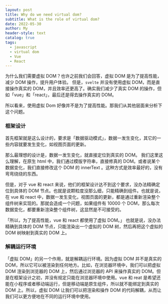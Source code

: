```yaml
---
layout: post
title: Why do we need virtual dom?
subtitle: What is the role of virtual dom?
date: 2022-05-30
author: My
header-style: text
catalog: true
tags:
  - javascript
  - virtual dom
  - Vue
  - React
---
```


为什么我们需要虚拟 DOM？也许之前我们会回答，虚拟 DOM 是为了提高性能，减少 DOM 操作，提升用户体验。 但是，`svelte` 并没有使用虚拟 DOM，而是直接操作真实的 DOM，并且效率还更高了。确实我们减少了真实 DOM 的操作，但如「vue」和「react」，最后还是得去操作真实的 DOM。

所以看来，使用虚拟 Dom 好像并不是为了提高性能。那我们从其他层面来分析下这个问题。

### 框架设计

首先框架就是这么设计的，要求是「数据驱动模式」，数据一发生变化，其它的一些内容就要发生变化，如视图页面的更新。

那么最理想的设计是，数据一发生变化，就直接定位到真实的 DOM。 我们这里这么理解，在原生 html 中，我们通过模版字符串，直接修真的 DOM。或者说某个数据变化，我们直接修改这个 DOM 的 innerText 。这种方式是效率最好的，没有弯弯绕绕的东西。

但是，对于 vue 和 react 来说，他们的框架设计达不到这个要求，没办法精确定位到具体的 DOM 节点。也就是说颗粒度没那么细，只能精确到组件。也就是说，在 vue 和 react 中，数据一发生变化，视图页面的更新，都是通过重新渲染整个组件树来实现的。那就会造成一个问题，如果组件有 10000 个 DOM，那么每次数据变化，都要重新渲染整个组件树，这显然是不可接受的。

「所以，为了提高性能，vue 和 react 都使用了虚拟 DOM。」 也就是说，没办法精确到具体的 DOM 节点，只能渲染出一个虚拟的 DOM 树，然后再把这个虚拟的 DOM 树映射到真实的 DOM 上。

### 解耦运行环境
「虚拟 DOM」的另一个作用，就是解耦运行环境。因为虚拟 DOM 并不是真实的 DOM，所以它可以被渲染到任何地方。比如，在浏览器环境中，我们可以把虚拟 DOM 渲染到浏览器的 DOM 上，然后通过浏览器的 API 来操作真实的 DOM。但是在框架设计之初，并没有规定只能在浏览器环境中使用。vue 和 reat 是希望还能在小程序或者移动端运行，但是移动端是原生组件，所以就不能绑定到真实的 DOM 上。所以，虚拟 DOM 让我们可以把渲染和操作 DOM 的代码解耦，从而让我们可以更方便地在不同的运行环境中使用。

